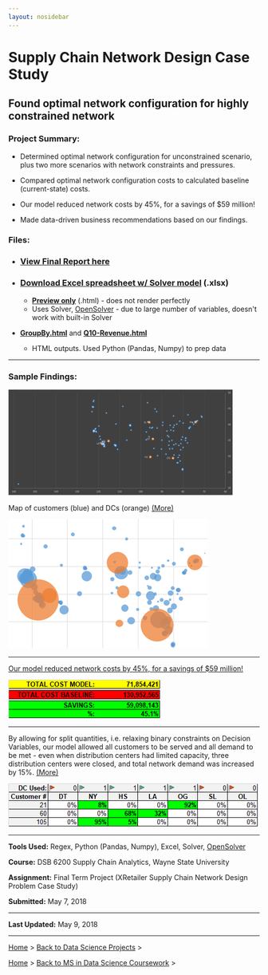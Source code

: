 ```yaml
---
layout: nosidebar
---
```


# Supply Chain Network Design Case Study

## Found optimal network configuration for highly constrained network

### Project Summary:

* Determined optimal network configuration for unconstrained scenario, plus two more scenarios with network constraints and pressures.

* Compared optimal network configuration costs to calculated baseline (current-state) costs.

* Our model reduced network costs by 45%, for a savings of $59 million!

* Made data-driven business recommendations based on our findings.

### Files:

* ### [View Final Report here](TermProjectReportUpload.html)

* ### [Download Excel spreadsheet w/ Solver model](ExcelModelUpload.xlsx) (.xlsx)
  * **[Preview only](ExcelModelUpload.html)** (.html) - does not render perfectly
  * Uses Solver, [OpenSolver](https://opensolver.org/) - due to large number of variables, doesn't work with built-in Solver

* **[GroupBy.html](GroupBy.html)** and **[Q10-Revenue.html](Q10-Revenue.html)**
  * HTML outputs. Used Python (Pandas, Numpy) to prep data

***

### Sample Findings:

[![Map of customers (blue) and DCs (orange)](map1-large.png)](TermProjectReportUpload.html#_Toc513676387)

Map of customers (blue) and DCs (orange) [(More)](TermProjectReportUpload.html#_Toc513676387)

[![Weighted by quantity](map2-large.png)](TermProjectReportUpload.html#_Toc513676387)

***

[Our model reduced network costs by 45%, for a savings of $59 million!](TermProjectReportUpload.html#_Toc513676393)

[![Our model reduced network cost by 45%](num1-savings.png)](TermProjectReportUpload.html#_Toc513676393)

***

By allowing for split quantities, i.e. relaxing binary constraints on Decision Variables, our model allowed all customers to be served and all demand to be met - even when distribution centers had limited capacity, three distribution centers were closed, and total network demand was increased by 15%. [(More)](TermProjectReportUpload.html#_Toc513676399)

[![Relaxed binary constraints on Decision Variables](num2-split.png)](TermProjectReportUpload.html#_Toc513676399)

***

**Tools Used:** Regex, Python (Pandas, Numpy), Excel, Solver, [OpenSolver](https://opensolver.org/)

**Course:** DSB 6200 Supply Chain Analytics, Wayne State University

**Assignment:** Final Term Project (XRetailer Supply Chain Network Design Problem Case Study)

**Submitted:** May 7, 2018

***

**Last Updated:** May 9, 2018

***

[Home](/) > [Back to Data Science Projects](/ms-coursework/) >

[Home](/) > [Back to MS in Data Science Coursework](/ms) >